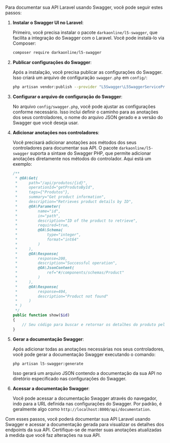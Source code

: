 Para documentar sua API Laravel usando Swagger, você pode seguir estes passos:

1. **Instalar o Swagger UI no Laravel**:
   
   Primeiro, você precisa instalar o pacote `darkaonline/l5-swagger`, que facilita a integração do Swagger com o Laravel. Você pode instalá-lo via Composer:

   ```bash
   composer require darkaonline/l5-swagger
   ```

2. **Publicar configurações do Swagger**:

   Após a instalação, você precisa publicar as configurações do Swagger. Isso criará um arquivo de configuração `swagger.php` em `config/`:

   ```bash
   php artisan vendor:publish --provider "L5Swagger\L5SwaggerServiceProvider"
   ```

3. **Configurar o arquivo de configuração do Swagger**:

   No arquivo `config/swagger.php`, você pode ajustar as configurações conforme necessário. Isso inclui definir o caminho para as anotações dos seus controladores, o nome do arquivo JSON gerado e a versão do Swagger que você deseja usar.

4. **Adicionar anotações nos controladores**:

   Você precisará adicionar anotações aos métodos dos seus controladores para documentar sua API. O pacote `darkaonline/l5-swagger` suporta a sintaxe do Swagger PHP, que permite adicionar anotações diretamente nos métodos do controlador. Aqui está um exemplo:

   ```php
   /**
    * @OA\Get(
    *     path="/api/produtos/{id}",
    *     operationId="getProdutoById",
    *     tags={"Produtos"},
    *     summary="Get product information",
    *     description="Retrieves product details by ID",
    *     @OA\Parameter(
    *         name="id",
    *         in="path",
    *         description="ID of the product to retrieve",
    *         required=true,
    *         @OA\Schema(
    *             type="integer",
    *             format="int64"
    *         )
    *     ),
    *     @OA\Response(
    *         response=200,
    *         description="Successful operation",
    *         @OA\JsonContent(
    *             ref="#/components/schemas/Product"
    *         )
    *     ),
    *     @OA\Response(
    *         response=404,
    *         description="Product not found"
    *     )
    * )
    */
   public function show($id)
   {
       // Seu código para buscar e retornar os detalhes do produto pelo ID
   }
   ```

5. **Gerar a documentação Swagger**:

   Após adicionar todas as anotações necessárias nos seus controladores, você pode gerar a documentação Swagger executando o comando:

   ```bash
   php artisan l5-swagger:generate
   ```

   Isso gerará um arquivo JSON contendo a documentação da sua API no diretório especificado nas configurações do Swagger.

6. **Acessar a documentação Swagger**:

   Você pode acessar a documentação Swagger através do navegador, indo para a URL definida nas configurações do Swagger. Por padrão, é geralmente algo como `http://localhost:8000/api/documentation`.

Com esses passos, você poderá documentar sua API Laravel usando Swagger e acessar a documentação gerada para visualizar os detalhes dos endpoints da sua API. Certifique-se de manter suas anotações atualizadas à medida que você faz alterações na sua API.
